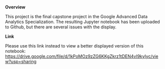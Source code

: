 **Overview**

This project is the final capstone project in the Google Advanced Data Analytics Specialization. The resulting Jupyter notebook has been uploaded to Github, but there are several issues with the display. 

**Link**

Please use this link instead to view a better displayed version of this notebook: https://drive.google.com/file/d/1kPoMOz9zZG6KKgZkrz1tDEN4vI9kyIyc/view?usp=sharing
